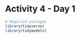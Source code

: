 Activity 4 - Day 1
================

``` r
# Required packages
library(tidyverse)
library(tidymodels)
```
